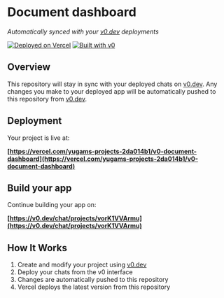 # Document dashboard

*Automatically synced with your [v0.dev](https://v0.dev) deployments*

[![Deployed on Vercel](https://img.shields.io/badge/Deployed%20on-Vercel-black?style=for-the-badge&logo=vercel)](https://vercel.com/yugams-projects-2da014b1/v0-document-dashboard)
[![Built with v0](https://img.shields.io/badge/Built%20with-v0.dev-black?style=for-the-badge)](https://v0.dev/chat/projects/vorK1VVArmu)

## Overview

This repository will stay in sync with your deployed chats on [v0.dev](https://v0.dev).
Any changes you make to your deployed app will be automatically pushed to this repository from [v0.dev](https://v0.dev).

## Deployment

Your project is live at:

**[https://vercel.com/yugams-projects-2da014b1/v0-document-dashboard](https://vercel.com/yugams-projects-2da014b1/v0-document-dashboard)**

## Build your app

Continue building your app on:

**[https://v0.dev/chat/projects/vorK1VVArmu](https://v0.dev/chat/projects/vorK1VVArmu)**

## How It Works

1. Create and modify your project using [v0.dev](https://v0.dev)
2. Deploy your chats from the v0 interface
3. Changes are automatically pushed to this repository
4. Vercel deploys the latest version from this repository